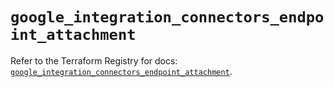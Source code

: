 # `google_integration_connectors_endpoint_attachment`

Refer to the Terraform Registry for docs: [`google_integration_connectors_endpoint_attachment`](https://registry.terraform.io/providers/hashicorp/google/6.44.0/docs/resources/integration_connectors_endpoint_attachment).
